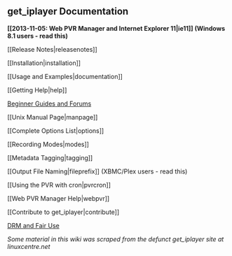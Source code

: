 ## get_iplayer Documentation

**[[2013-11-05: Web PVR Manager and Internet Explorer 11|ie11]] (Windows 8.1 users - read this)**

[[Release Notes|releasenotes]]

[[Installation|installation]]

[[Usage and Examples|documentation]]

[[Getting Help|help]]

[Beginner Guides and Forums](http://squarepenguin.co.uk)

[[Unix Manual Page|manpage]]

[[Complete Options List|options]]

[[Recording Modes|modes]]

[[Metadata Tagging|tagging]]

[[Output File Naming|fileprefix]] (XBMC/Plex users - read this)

[[Using the PVR with cron|pvrcron]]

[[Web PVR Manager Help|webpvr]]

[[Contribute to get_iplayer|contribute]]

[DRM and Fair Use](http://www.infradead.org/get_iplayer/html/get_iplayer.html)

*Some material in this wiki was scraped from the defunct get_iplayer site at linuxcentre.net*